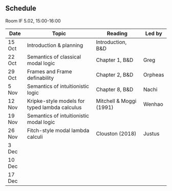## Schedule

Room IF 5.02, 15:00-16:00

| Date | Topic | Reading | Led by |
|------|-------|---------|--------|
| 15 Oct |  Introduction & planning | Introduction, B&D |   |
| 22 Oct | Semantics of classical modal logic | Chapter 1, B&D | Greg |
| 29 Oct | Frames and Frame definability | Chapter 2, B&D | Orpheas |
|  5 Nov | Semantics of intuitionistic logic | Chapter 8, B&D | Nachi |
| 12 Nov | Kripke-style models for typed lambda calculus | Mitchell & Moggi (1991) | Wenhao |
| 19 Nov | Semantics of intuitionistic modal logic |  |  |
| 26 Nov | Fitch-style modal lambda calculi | Clouston (2018) | Justus |
|  3 Dec |  |  |  |
| 10 Dec |  |  |  |
| 17 Dec |  |  |  |
